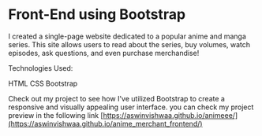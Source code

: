 # Front-End using Bootstrap

I created a single-page website dedicated to a popular anime and manga series. This site allows users to read about the series, buy volumes, watch episodes, ask questions, and even purchase merchandise!

Technologies Used:

  HTML
  CSS
  Bootstrap

Check out my project to see how I've utilized Bootstrap to create a responsive and visually appealing user interface.
you can check my project preview in the following link [https://aswinvishwaa.github.io/animeee/](https://aswinvishwaa.github.io/anime_merchant_frontend/)

